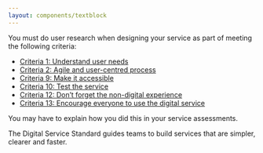 ```yaml
---
layout: components/textblock
---
```


You must do user research when designing your service as part of meeting the following criteria:
- [Criteria 1: Understand user needs](https://www.dta.gov.au/standard/1-user-needs/)
- [Criteria 2: Agile and user-centred process](https://www.dta.gov.au/standard/2-multidisciplinary-team/)
- [Criteria 9: Make it accessible](https://www.dta.gov.au/standard/9-make-it-accessible/)
- [Criteria 10: Test the service](https://www.dta.gov.au/standard/2-multidisciplinary-team/)
- [Criteria 12: Don’t forget the non-digital experience](https://www.dta.gov.au/standard/12-non-digital-experience/)
- [Criteria 13: Encourage everyone to use the digital service](https://www.dta.gov.au/standard/13-encourage-use-of-the-digital-service/)

You may have to explain how you did this in your service assessments.

The Digital Service Standard guides teams to build services that are simpler, clearer and faster.
